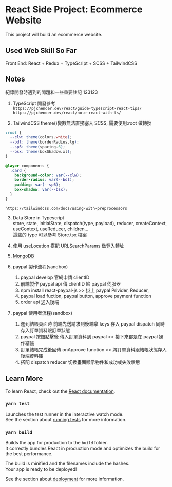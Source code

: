 
# React Side Project: Ecommerce Website

This project will build an ecommerce website.

## Used Web Skill So Far

Front End: React + Redux + TypeScript + SCSS + TailwindCSS

## Notes

紀錄開發時遇到的問題和一些重要註記 123123

1. TypeScript 開發參考  
   `https://pjchender.dev/react/guide-typescript-react-tips/`  
   `https://pjchender.dev/react/note-react-with-ts/`

2. TailwindCSS theme()變數無法直接塞入 SCSS, 需要使用:root 做轉換

```scss
:root {
  --clw: theme(colors.white);
  --bdl: theme(borderRadius.lg);
  --sp6: theme(spacing.6);
  --bsx: theme(boxShadow.xl);
}

@layer components {
  .card {
    background-color: var(--clw);
    border-radius: var(--bdl);
    padding: var(--sp6);
    box-shadow: var(--bsx);
  }
}
```

`https://tailwindcss.com/docs/using-with-preprocessors`

3. Data Store in Typescript  
   store, state, initialState, dispatch(type, payload), reducer, createContext, useContext, useReducer, children...  
   這些的 type 可以參考 Store.tsx 檔案

4. 使用 useLocation 搭配 URLSearchParams 做登入轉址

5. [MongoDB](https://www.mongodb.com/)

6. paypal 製作流程(sandbox)
   1. paypal develop 官網申請 clientID
   2. 前端製作 paypal api 傳 clientID 給 paypal 伺服器
   3. npm install react-paypal-js >> 掛上 paypal Privider, Reducer,
   4. paypal load fuction, paypal button, approve payment function
   5. order api 送入後端
7. paypal 使用者流程(sandbox)
   1. 進到結帳頁面時 前端先送請求到後端拿 keys 存入 paypal dispatch 同時存入訂單資料跟訂單狀態
   2. paypal 按鈕點擊後 傳入訂單資料到 paypal >> 接下來都是在 paypal 操作結帳
   3. 訂單結帳完成後回傳 onApprove function >> 將訂單資料跟結帳狀態存入後端資料庫
   4. 搭配 dispatch reducer 切換畫面顯示物件和成功或失敗狀態

## Learn More

To learn React, check out the [React documentation](https://reactjs.org/).

### `yarn test`

Launches the test runner in the interactive watch mode.\
See the section about [running tests](https://facebook.github.io/create-react-app/docs/running-tests) for more information.

### `yarn build`

Builds the app for production to the `build` folder.\
It correctly bundles React in production mode and optimizes the build for the best performance.

The build is minified and the filenames include the hashes.\
Your app is ready to be deployed!

See the section about [deployment](https://facebook.github.io/create-react-app/docs/deployment) for more information.
